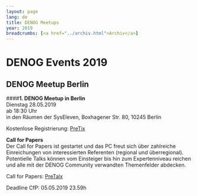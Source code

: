 ```yaml
---
layout: page
lang: de
title: DENOG Meetups
year: 2019
breadcrumbs: [<a href="../archiv.html">Archiv</a>]
---
```



# DENOG Events 2019


## DENOG Meetup Berlin

####**1. DENOG Meetup in Berlin**<br>
Dienstag 28.05.2019<br>
ab 18:30 Uhr<br>
in den Räumen der SysEleven, Boxhagener Str. 80, 10245 Berlin<br>

Kostenlose Registrierung: [PreTix](https://pretix.eu/denog/meetup001/)

**Call for Papers**<br>
Der Call for Papers ist gestartet und das PC freut sich über zahlreiche Einreichungen von interessierten Referenten (regional und überregional). Potentielle Talks können vom Einsteiger bis hin zum Expertenniveau reichen und alle mit der DENOG Community verwandten Themenfelder abdecken.

Call for Papers: [PreTalx](https://pretalx.denog.de/ber/cfp)

Deadline CfP: 05.05.2019 23.59h
